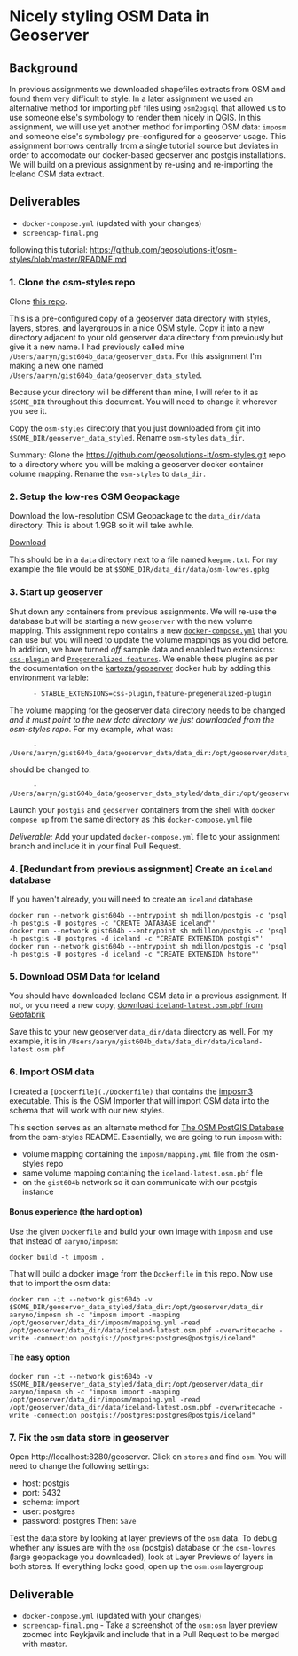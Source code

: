 
# Nicely styling OSM Data in Geoserver
## Background
In previous assignments we downloaded shapefiles extracts from OSM and found them very difficult to style. In a later assignment we used an alternative method for importing `pbf` files using `osm2pgsql` that allowed us to use someone else's symbology to render them nicely in QGIS. In this assignment, we will use yet another method for importing OSM data: `imposm` and someone else's symbology pre-configured for a geoserver usage. This assignment borrows centrally from a single tutorial source but deviates in order to accomodate our docker-based geoserver and postgis installations. We will build on a previous assignment by re-using and re-importing the Iceland OSM data extract.

## Deliverables
- `docker-compose.yml` (updated with your changes)
- `screencap-final.png`

following this tutorial:
https://github.com/geosolutions-it/osm-styles/blob/master/README.md

### 1. Clone the osm-styles repo
Clone [this repo](https://github.com/geosolutions-it/osm-styles.git).

This is a pre-configured copy of a geoserver data directory with styles, layers, stores, and layergroups in a nice OSM style. 
Copy it into a new directory adjacent to your old geoserver data directory from previously but give it a new name. I had previously called mine `/Users/aaryn/gist604b_data/geoserver_data`. For this assignment I'm making a new one named `/Users/aaryn/gist604b_data/geoserver_data_styled`. 

Because your directory will be different than mine, I will refer to it as `$SOME_DIR` throughout this document. You will need to change it wherever you see it.


Copy the `osm-styles` directory that you just downloaded from git into `$SOME_DIR/geoserver_data_styled`. Rename `osm-styles` `data_dir`.

Summary:
Glone the https://github.com/geosolutions-it/osm-styles.git repo to a directory where you will be making a geoserver docker container colume mapping. Rename the `osm-styles` to `data_dir`. 

### 2. Setup the low-res OSM Geopackage

Download the low-resolution OSM Geopackage to the `data_dir/data` directory. This is about 1.9GB so it will take awhile.

[Download](https://www.dropbox.com/s/bqzxzkpmpybeytr/osm-lowres.gpkg?dl=1)

This should be in a `data` directory next to a file named `keepme.txt`. For my example the file would be at `$SOME_DIR/data_dir/data/osm-lowres.gpkg`


### 3. Start up geoserver
Shut down any containers from previous assignments. We will re-use the database but will be starting a new `geoserver` with the new volume mapping. This assignment repo contains a new [`docker-compose.yml`](./docker-compose.yml) that you can use but you will need to update the volume mappings as you did before. In addition, we have turned _off_ sample data and enabled two extensions: [`css-plugin`](https://docs.geoserver.org/latest/en/user/styling/css/install.html) and [`Pregeneralized features`](https://docs.geoserver.org/stable/en/user/data/vector/featurepregen.html). We enable these plugins as per the documentation on the [kartoza/geoserver](https://github.com/kartoza/docker-geoserver#default-installed--plugins) docker hub by adding this environment variable:

```
      - STABLE_EXTENSIONS=css-plugin,feature-pregeneralized-plugin
```

The volume mapping for the geoserver data directory needs to be changed _and it must point to the new data directory we just downloaded from the osm-styles repo_. For my example, what was:
```
      - /Users/aaryn/gist604b_data/geoserver_data/data_dir:/opt/geoserver/data_dir
```
should be changed to:
```
      - /Users/aaryn/gist604b_data/geoserver_data_styled/data_dir:/opt/geoserver/data_dir
```

Launch your `postgis` and `geoserver` containers from the shell with `docker compose up` from the same directory as this `docker-compose.yml` file

*Deliverable:* Add your updated `docker-compose.yml` file to your assignment branch and include it in your final Pull Request.

### 4. [Redundant from previous assignment] Create an `iceland` database

If you haven't already, you will need to create an `iceland` database
```
docker run --network gist604b --entrypoint sh mdillon/postgis -c 'psql -h postgis -U postgres -c "CREATE DATABASE iceland"'
docker run --network gist604b --entrypoint sh mdillon/postgis -c 'psql -h postgis -U postgres -d iceland -c "CREATE EXTENSION postgis"'
docker run --network gist604b --entrypoint sh mdillon/postgis -c 'psql -h postgis -U postgres -d iceland -c "CREATE EXTENSION hstore"'
```

### 5. Download OSM Data for Iceland
You should have downloaded Iceland OSM data in a previous assignment. If not, or you need a new copy, [download `iceland-latest.osm.pbf` from Geofabrik](https://download.geofabrik.de/europe/iceland-latest.osm.pbf)

Save this to your new geoserver `data_dir/data` directory as well. For my example, it is in `/Users/aaryn/gist604b_data/data_dir/data/iceland-latest.osm.pbf`

### 6. Import OSM data

I created a `[Dockerfile](./Dockerfile)` that contains the [imposm3](https://imposm.org/docs/imposm3/latest/tutorial.html) executable. This is the OSM Importer that will import OSM data into the schema that will work with our new styles.


This section serves as an alternate method for [The OSM PostGIS Database](https://github.com/geosolutions-it/osm-styles#the-osm-postgis-database) from the osm-styles README. Essentially, we are going to run `imposm` with:
- volume mapping containing the `imposm/mapping.yml` file from the osm-styles repo
- same volume mapping containing the `iceland-latest.osm.pbf` file
- on the `gist604b` network so it can communicate with our postgis instance

#### Bonus experience (the hard option)
Use the given `Dockerfile` and build your own image with `imposm` and use that instead of `aaryno/imposm`:
```
docker build -t imposm .
```

That will build a docker image from the `Dockerfile` in this repo. Now use that to import the osm data:

```
docker run -it --network gist604b -v $SOME_DIR/geoserver_data_styled/data_dir:/opt/geoserver/data_dir aaryno/imposm sh -c "imposm import -mapping /opt/geoserver/data_dir/imposm/mapping.yml -read /opt/geoserver/data_dir/data/iceland-latest.osm.pbf -overwritecache -write -connection postgis://postgres:postgres@postgis/iceland"
```

#### The easy option

```
docker run -it --network gist604b -v $SOME_DIR/geoserver_data_styled/data_dir:/opt/geoserver/data_dir aaryno/imposm sh -c "imposm import -mapping /opt/geoserver/data_dir/imposm/mapping.yml -read /opt/geoserver/data_dir/data/iceland-latest.osm.pbf -overwritecache -write -connection postgis://postgres:postgres@postgis/iceland"
```

### 7. Fix the `osm` data store in geoserver
Open http://localhost:8280/geoserver. Click on `stores` and find `osm`. You will need to change the following settings:
- host: postgis
- port: 5432
- schema: import
- user: postgres
- password: postgres
Then: `Save`

Test the data store by looking at layer previews of the `osm` data. To debug whether any issues are with the `osm` (postgis) database or the `osm-lowres` (large geopackage you downloaded), look at Layer Previews of layers in both stores. If everything looks good, open up the `osm:osm` layergroup 

## Deliverable
- `docker-compose.yml` (updated with your changes)
- `screencap-final.png` - Take a screenshot of the `osm:osm` layer preview zoomed into Reykjavik and include that in a Pull Request to be merged with master.
